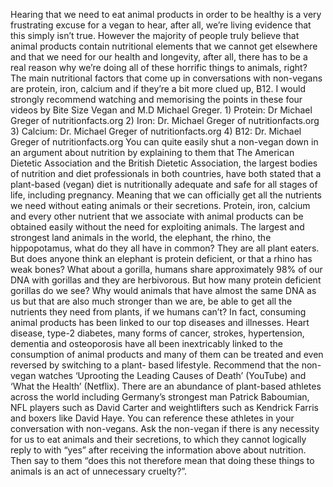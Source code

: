 Hearing that we need to eat animal products in order to be healthy is a very frustrating excuse for a vegan to hear, after all, we’re living evidence that this simply isn’t true. However the majority of people truly believe that animal products contain nutritional elements that we cannot get elsewhere and that we need for our health and longevity, after all, there has to be a real reason why we’re doing all of these horrific things to animals, right? The main nutritional factors that come up in conversations with non-vegans are protein, iron, calcium and if they’re a bit more clued up, B12. I would strongly recommend watching and memorising the points in these four videos by Bite Size Vegan and M.D Michael Greger. 1) Protein: Dr Michael Greger of nutritionfacts.org 2) Iron: Dr. Michael Greger of nutritionfacts.org 3) Calcium: Dr. Michael Greger of nutritionfacts.org 4) B12: Dr. Michael Greger of nutritionfacts.org You can quite easily shut a non-vegan down in an argument about nutrition by explaining to them that The American Dietetic Association and the British Dietetic Association, the largest bodies of nutrition and diet professionals in both countries, have both stated that a plant-based (vegan) diet is nutritionally adequate and safe for all stages of life, including pregnancy. Meaning that we can officially get all the nutrients we need without eating animals or their secretions. Protein, iron, calcium and every other nutrient that we associate with animal products can be obtained easily without the need for exploiting animals. The largest and strongest land animals in the world, the elephant, the rhino, the hippopotamus, what do they all have in common? They are all plant eaters. But does anyone think an elephant is protein deficient, or that a rhino has weak bones? What about a gorilla, humans share approximately 98% of our DNA with gorillas and they are herbivorous. But how many protein deficient gorillas do we see? Why would animals that have almost the same DNA as us but that are also much stronger than we are, be able to get all the nutrients they need from plants, if we humans can’t? In fact, consuming animal products has been linked to our top diseases and illnesses. Heart disease, type-2 diabetes, many forms of cancer, strokes, hypertension, dementia and osteoporosis have all been inextricably linked to the consumption of animal products and many of them can be treated and even reversed by switching to a plant- based lifestyle. Recommend that the non-vegan watches ‘Uprooting the Leading Causes of Death’ (YouTube) and ‘What the Health’ (Netflix). There are an abundance of plant-based athletes across the world including Germany’s strongest man Patrick Baboumian, NFL players such as David Carter and weightlifters such as Kendrick Farris and boxers like David Haye. You can reference these athletes in your conversation with non-vegans. Ask the non-vegan if there is any necessity for us to eat animals and their secretions, to which they cannot logically reply to with “yes” after receiving the information above about nutrition. Then say to them “does this not therefore mean that doing these things to animals is an act of unnecessary cruelty?”.